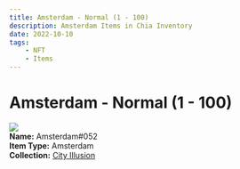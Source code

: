 ```yaml
---
title: Amsterdam - Normal (1 - 100)
description: Amsterdam Items in Chia Inventory
date: 2022-10-10
tags:
    - NFT
    - Items
---
```


# Amsterdam - Normal (1 - 100)
<div class="item_thumbnail">
<img loading="lazy" src="https://ecyn6uok6vqfznjdipg2nfpok34evdiyvukcvb7n6lojve5fha.arweave.net/ILDfUcr1-YFy1I0PNppXuVvhKjRitFCqH7fLcmpOlOE"><br/>
<div><strong>Name:</strong> Amsterdam#052</div>
<div><strong>Item Type:</strong> Amsterdam</div>
<div><strong>Collection:</strong> <a href="https://www.spacescan.io/xch/nft/collection/col1lend2dcn558km4wcwta4xnkfv3xpcmlp9kyt0m909emvfxechlyqdl5ndg">City Illusion</a></div>
</div>

